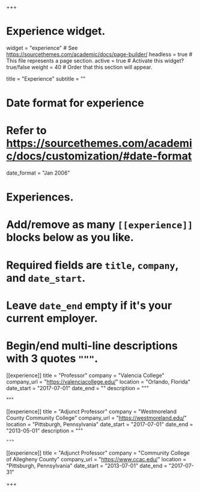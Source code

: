 +++
# Experience widget.
widget = "experience"  # See https://sourcethemes.com/academic/docs/page-builder/
headless = true  # This file represents a page section.
active = true  # Activate this widget? true/false
weight = 40  # Order that this section will appear.

title = "Experience"
subtitle = ""

# Date format for experience
#   Refer to https://sourcethemes.com/academic/docs/customization/#date-format
date_format = "Jan 2006"

# Experiences.
#   Add/remove as many `[[experience]]` blocks below as you like.
#   Required fields are `title`, `company`, and `date_start`.
#   Leave `date_end` empty if it's your current employer.
#   Begin/end multi-line descriptions with 3 quotes `"""`.
[[experience]]
  title = "Professor"
  company = "Valencia College"
  company_url = "https://valenciacollege.edu/"
  location = "Orlando, Florida"
  date_start = "2017-07-01"
  date_end = ""
  description = """


  """

  [[experience]]
    title = "Adjunct Professor"
    company = "Westmoreland County Community College"
    company_url = "https://westmoreland.edu/"
    location = "Pittsburgh, Pennsylvania"
    date_start = "2017-07-01"
    date_end = "2013-05-01"
    description = """



    """

[[experience]]
  title = "Adjunct Professor"
  company = "Community College of Allegheny County"
  company_url = "https://www.ccac.edu/"
  location = "Pittsburgh, Pennsylvania"
  date_start = "2013-07-01"
  date_end = "2017-07-31"


+++
